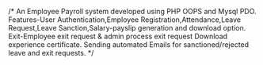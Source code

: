 /* An Employee Payroll system developed using PHP OOPS and Mysql PDO.
Features-User Authentication,Employee Registration,Attendance,Leave Request,Leave
Sanction,Salary-payslip generation and download option.
Exit-Employee exit request & admin process exit request
Download experience certificate.
Sending automated Emails for sanctioned/rejected leave and exit requests.
*/
